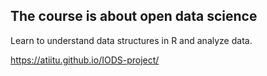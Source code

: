 
The course is about open data science
-------------------------------------

Learn to understand data structures in R and analyze data.

<https://atiitu.github.io/IODS-project/>
